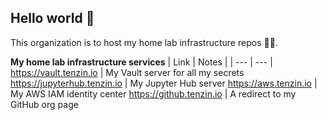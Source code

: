 ## Hello world 👋
This organization is to host my home lab infrastructure repos 🏡🎐.

**My home lab infrastructure services**
| Link | Notes |
| --- | --- |
https://vault.tenzin.io | My Vault server for all my secrets
https://jupyterhub.tenzin.io | My Jupyter Hub server
https://aws.tenzin.io | My AWS IAM identity center
https://github.tenzin.io | A redirect to my GitHub org page

